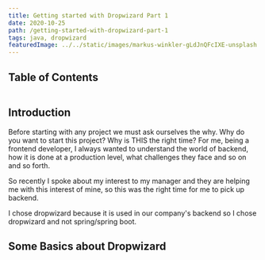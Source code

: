 ```yaml
---
title: Getting started with Dropwizard Part 1
date: 2020-10-25
path: /getting-started-with-dropwizard-part-1
tags: java, dropwizard
featuredImage: ../../static/images/markus-winkler-gLdJnQFcIXE-unsplash.jpg
---
```


## Table of Contents

```toc
```

## Introduction

Before starting with any project we must ask ourselves the why. Why do you want to start this project? Why is THIS the right time? For me, being a frontend developer, I always wanted to understand the world of backend, how it is done at a production level, what challenges they face and so on and so forth.

So recently I spoke about my interest to my manager and they are helping me with this interest of mine, so this was the right time for me to pick up backend.

I chose dropwizard because it is used in our company's backend so I chose dropwizard and not spring/spring boot.

## Some Basics about Dropwizard

